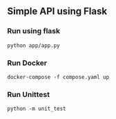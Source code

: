 ## Simple API using Flask
### Run using flask
`python app/app.py`
### Run Docker
`docker-compose -f compose.yaml up`
### Run Unittest     
`python -m unit_test`